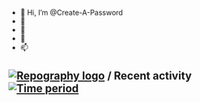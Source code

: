 - 👋 Hi, I’m @Create-A-Password
- 👀 
- 🌱 
- 💞️ 
- 📫 

<!---
Create-A-Password/Create-A-Password is a ✨ special ✨ repository because its `README.md` (this file) appears on your GitHub profile.
You can click the Preview link to take a look at your changes.
--->

## [![Repography logo](https://images.repography.com/logo.svg)](https://repography.com) / Recent activity [![Time period](https://images.repography.com/25001769/Create-A-Password/Create-A-Password/recent-activity/a8b65166b75992b222d700bcbe9d84f2_badge.svg)](https://repography.com)
